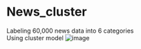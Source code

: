 # News_cluster  
Labeling 60,000 news data into 6 categories  
Using cluster model
![image](https://github.com/edwardhan925192/News_cluster/assets/127165920/e0eabca6-2465-4784-b529-66622d7a19cc)

